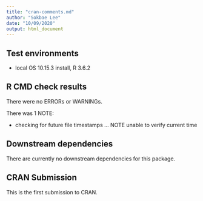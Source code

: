 ```yaml
---
title: "cran-comments.md"
author: "Sokbae Lee"
date: "10/09/2020"
output: html_document
---
```


## Test environments
* local OS 10.15.3 install, R 3.6.2

## R CMD check results
There were no ERRORs or WARNINGs. 

There was 1 NOTE:

* checking for future file timestamps ... NOTE
  unable to verify current time

## Downstream dependencies
There are currently no downstream dependencies for this package.

## CRAN Submission
This is the first submission to CRAN.
